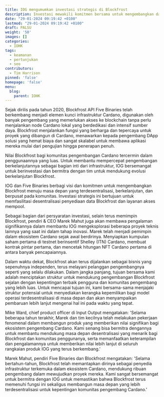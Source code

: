 ```yaml
---
title: IOG mengumumkan investasi strategis di Blockfrost
description: Investasi mewakili komitmen bersama untuk mengembangkan dan mendesentralisasikan bagian penting dari infrastruktur Cardano
date: "29-01-2024 09:19:42 +0100"
lastmod: "29-01-2024 09:19:42 +0100"
draft: PALSU
weight: '50'
images: []
categories:
  - IOHK
tags:
  - keamanan
  - pertunjukan
  - seo
contributors:
  - Tim Harrison
pinned: 'false'
homepage: 'false'
menu:
  blog:
    parent: IOHK
---
```


Sejak dirilis pada tahun 2020, Blockfrost API Five Binaries telah berkembang menjadi elemen kunci infrastruktur Cardano, digunakan oleh banyak pengembang yang memerlukan akses ke blockchain tanpa perlu menjalankan node Cardano lokal yang berdedikasi dan intensif sumber daya. Blockfrost menjalankan fungsi yang berharga dan tepercaya untuk proyek yang dibangun di Cardano, menawarkan kepada pengembang DApp solusi yang hemat biaya dan sangat skalabel untuk membawa aplikasi mereka mulai dari pengujian hingga penerapan penuh.

Nilai Blockfrost bagi komunitas pengembangan Cardano tercermin dalam penggunaannya yang luas. Untuk membantu mempercepat pengembangan berkelanjutannya sebagai bagian inti dari infrastruktur, IOG bersemangat untuk berinvestasi dan bermitra dengan tim untuk mendukung evolusi berkelanjutan Blockfrost.

IOG dan Five Binaries berbagi visi dan komitmen untuk mengembangkan Blockfrost menuju masa depan yang terdesentralisasi, berkelanjutan, dan berpusat pada komunitas. Investasi strategis ini bertujuan untuk memfasilitasi desentralisasi penyediaan data Blockfrost dan layanan akses mempool.

Sebagai bagian dari persyaratan investasi, selain terus memimpin Blockfrost, pendiri &amp; CEO Marek Mahut juga akan membawa pengalaman signifikannya dalam membantu IOG mengeksplorasi beberapa proyek teknis lainnya yang saat ini dalam tahap inovasi. Marek telah menjadi pemimpin dalam ekosistem Cardano sejak awal berdirinya. Menyiapkan kumpulan saham pertama di testnet berinsentif Shelley (ITN) Cardano, membuat kontrak pintar pertama, dan mencetak hitungan NFT Cardano pertama di antara banyak pencapaiannya.

Dalam waktu dekat, Blockfrost akan terus dijalankan sebagai bisnis yang sepenuhnya independen, terus melayani pelanggan pengembangnya seperti yang selalu dilakukan. Dalam jangka panjang, tujuan bersama kami adalah menciptakan struktur untuk mendukung pengembangan Blockfrost sejalan dengan kepentingan terbaik pengguna dan komunitas pengembang yang lebih luas. Untuk mencapai tujuan ini, kami bersama-sama menjajaki struktur potensial untuk menyediakan kerangka kepemilikan bagi model operasi terdesentralisasi di masa depan dan akan menyampaikan pembaruan lebih lanjut mengenai hal ini pada waktu yang tepat.

Mike Ward, chief product officer di Input Output mengatakan: 'Selama beberapa tahun terakhir, Marek dan tim kecilnya telah melakukan pekerjaan fenomenal dalam membangun produk yang memberikan nilai signifikan bagi ekosistem pengembang Cardano. Kami senang bisa bermitra dengannya untuk membantu mendukung masa depan desentralisasi yang menarik bagi Blockfrost dan komunitas penggunanya, serta memanfaatkan keterampilan dan pengalamannya untuk memberikan nilai lebih lanjut di seluruh rangkaian produk IOG yang terus berkembang.'

Marek Mahut, pendiri Five Binaries dan Blockfrost mengatakan: 'Selama bertahun-tahun, Blockfrost telah memantapkan dirinya sebagai penyedia infrastruktur terkemuka dalam ekosistem Cardano, mendukung ribuan pengembang dalam mewujudkan proyek mereka. Kami sangat bersemangat untuk bermitra dengan IOG untuk memastikan bahwa Blockfrost terus memenuhi fungsi ini sekaligus membangun masa depan yang lebih terdesentralisasi untuk kepentingan komunitas pengembang Cardano.'
